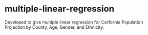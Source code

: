 # multiple-linear-regression
 Developed to give multiple linear regression for California Population Projection by County, Age, Gender, and Ethnicity.
